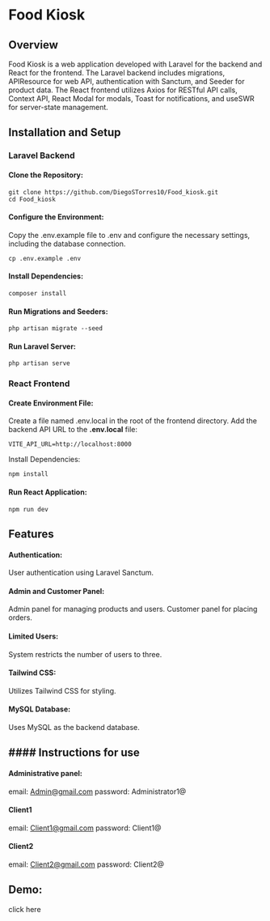 # Food Kiosk
## Overview
Food Kiosk is a web application developed with Laravel for the backend and React for the frontend. The Laravel backend includes migrations, APIResource for web API, authentication with Sanctum, and Seeder for product data. The React frontend utilizes Axios for RESTful API calls, Context API, React Modal for modals, Toast for notifications, and useSWR for server-state management.

## Installation and Setup
### Laravel Backend
#### Clone the Repository:

    git clone https://github.com/DiegoSTorres10/Food_kiosk.git
    cd Food_kiosk
#### Configure the Environment:
Copy the .env.example file to .env and configure the necessary settings, including the database connection.

    cp .env.example .env
#### Install Dependencies:

    composer install

#### Run Migrations and Seeders:

    php artisan migrate --seed

#### Run Laravel Server:

    php artisan serve


### React Frontend
#### Create Environment File:

Create a file named .env.local in the root of the frontend directory.
Add the backend API URL to the **.env.local** file:

    VITE_API_URL=http://localhost:8000
Install Dependencies:

    npm install

#### Run React Application:

    npm run dev

## Features
#### Authentication:

User authentication using Laravel Sanctum.
#### Admin and Customer Panel:

Admin panel for managing products and users.
Customer panel for placing orders.
#### Limited Users:

System restricts the number of users to three.
#### Tailwind CSS:
Utilizes Tailwind CSS for styling.
#### MySQL Database:
Uses MySQL as the backend database.

## #### Instructions for use
#### Administrative panel:
email: Admin@gmail.com
password: Administrator1@

#### Client1
email: Client1@gmail.com
password: Client1@

#### Client2
email: Client2@gmail.com
password: Client2@

## Demo:
click here